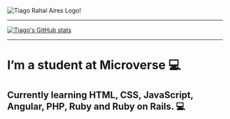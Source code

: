 ![Tiago Rahal Aires Logo!](https://i.imgur.com/sIjVUYF.png)


<hr>


[![Tiago's GitHub stats](https://github-readme-stats.vercel.app/api?username=tiagorahal&count_private=true&show_icons=true&theme=synthwave)](https://github.com/anuraghazra/github-readme-stats)


<hr>


# I’m a student at Microverse :computer:
## Currently learning HTML, CSS, JavaScript, Angular, PHP, Ruby and Ruby on Rails. :computer:

  

